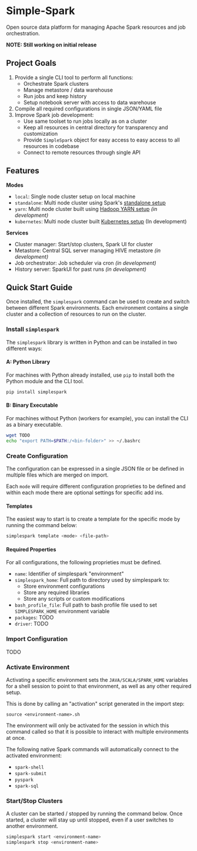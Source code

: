 # Simple-Spark

Open source data platform for managing Apache Spark resources and job orchestration.

**NOTE: Still working on initial release**

## Project Goals

1. Provide a single CLI tool to perform all functions:
    - Orchestrate Spark clusters
    - Manage metastore / data warehouse
    - Run jobs and keep history
    - Setup notebook server with access to data warehouse
2. Compile all required configurations in single JSON/YAML file
3. Improve Spark job development:
    - Use same toolset to run jobs locally as on a cluster
    - Keep all resources in central directory for transparency and customization
    - Provide `SimpleSpark` object for easy access to easy access to all resources in codebase
    - Connect to remote resources through single API

## Features

**Modes**

- `local`: Single node cluster setup on local machine
- `standalone`: Multi node cluster using Spark's [standalone setup](https://spark.apache.org/docs/latest/spark-standalone.html)
- `yarn`: Multi node cluster built using [Hadoop YARN setup](https://spark.apache.org/docs/latest/running-on-yarn.html) _(in development)_
- `kubernetes`: Multi node cluster built [Kubernetes setup](https://spark.apache.org/docs/latest/running-on-kubernetes.html) (In development)

**Services**

- Cluster manager: Start/stop clusters, Spark UI for cluster
- Metastore: Central SQL server managing HIVE metastore _(in development)_
- Job orchestrator: Job scheduler via cron _(in development)_
- History server: SparkUI for past runs _(in development)_

## Quick Start Guide

Once installed, the `simplespark` command can be used to
create and switch between different Spark environments. 
Each environment contains a single cluster and a collection
of resources to run on the cluster.

### Install `simplespark`

The `simplespark` library is written in Python and can be
installed in two different ways:

#### A: Python Library

For machines with Python already installed, use `pip` to install
both the Python module and the CLI tool.

```bash
pip install simplespark
```

#### B: Binary Executable

For machines without Python (workers for example), you can 
install the CLI as a binary executable.

```bash
wget TODO
echo "export PATH=$PATH:/<bin-folder>" >> ~/.bashrc
```

### Create Configuration

The configuration can be expressed in a single JSON file or
be defined in multiple files which are merged on import.

Each `mode` will require different configuration proprieties
to be defined and within each mode there are optional settings
for specific add ins.

#### Templates

The easiest way to start is to create a template for the 
specific mode by running the command below:

```bash
simplespark template <mode> <file-path>
```

#### Required Properties

For all configurations, the following proprieties must be defined.

- `name`: Identifier of simplespark "environment"
- `simplespark_home`: Full path to directory used by simplespark to:
  - Store environment configurations
  - Store any required libraries
  - Store any scripts or custom modifications
- `bash_profile_file`: Full path to bash profile file used to set `SIMPLESPARK_HOME` environment variable
- `packages`: TODO
- `driver`: TODO

### Import Configuration

TODO

### Activate Environment

Activating a specific environment sets the `JAVA/SCALA/SPARK_HOME` variables
for a shell session to point to that environment, as well as any other 
required setup.

This is done by calling an "activation" script generated in the import step:

`source <environment-name>.sh`

The environment will only be activated for the session in which this command
called so that it is possible to interact with multiple environments at once.

The following native Spark commands will automatically connect
to the activated environment:

- `spark-shell`
- `spark-submit`
- `pyspark`
- `spark-sql`

### Start/Stop Clusters

A cluster can be started / stopped by running the command below.
Once started, a cluster will stay up until stopped, even if a 
user switches to another environment.

```bash
simplespark start <environment-name>
simplespark stop <environment-name>
```
